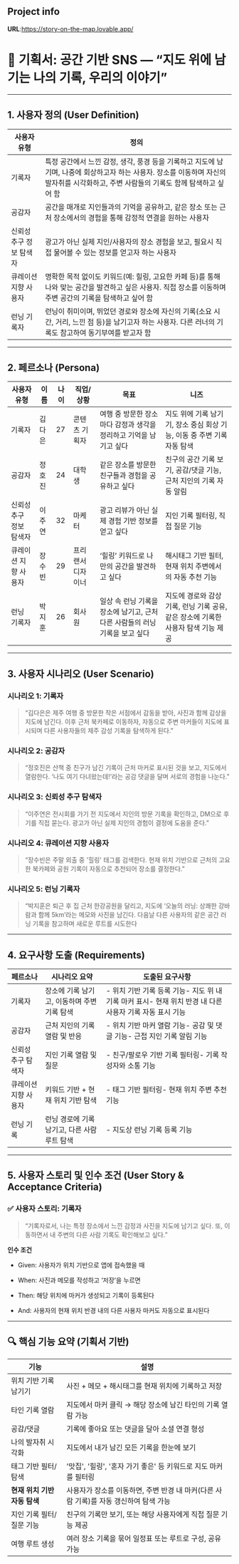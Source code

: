 ## Project info

**URL**:https://story-on-the-map.lovable.app/


# 📌 기획서: 공간 기반 SNS — “지도 위에 남기는 나의 기록, 우리의 이야기”

---

## 1. 사용자 정의 (User Definition)

| 사용자 유형        | 정의                                                                                                         |
| ------------- | ---------------------------------------------------------------------------------------------------------- |
| 기록자           | 특정 공간에서 느낀 감정, 생각, 풍경 등을 기록하고 지도에 남기며, 나중에 회상하고자 하는 사용자. 장소를 이동하며 자신의 발자취를 시각화하고, 주변 사람들의 기록도 함께 탐색하고 싶어 함 |
| 공감자           | 공간을 매개로 지인들과의 기억을 공유하고, 같은 장소 또는 근처 장소에서의 경험을 통해 감정적 연결을 원하는 사용자                                           |
| 신뢰성 추구 정보 탐색자 | 광고가 아닌 실제 지인/사용자의 장소 경험을 보고, 필요시 직접 물어볼 수 있는 정보를 얻고자 하는 사용자                                                |
| 큐레이션 지향 사용자   | 명확한 목적 없이도 키워드(예: 힐링, 고요한 카페 등)를 통해 나와 맞는 공간을 발견하고 싶은 사용자. 직접 장소를 이동하며 주변 공간의 기록을 탐색하고 싶어 함                |
| 런닝 기록자        | 런닝이 취미이며, 뛰었던 경로와 장소에 자신의 기록(소요 시간, 거리, 느낀 점 등)을 남기고자 하는 사용자. 다른 러너의 기록도 참고하여 동기부여를 받고자 함                                              |

---

## 2. 페르소나 (Persona)

|사용자 유형|이름|나이|직업/상황|목표|니즈|
|---|---|---|---|---|---|
|기록자|김다은|27|콘텐츠 기획자|여행 중 방문한 장소마다 감정과 생각을 정리하고 기억을 남기고 싶다|지도 위에 기록 남기기, 장소 중심 회상 기능, 이동 중 주변 기록 자동 탐색|
|공감자|정호진|24|대학생|같은 장소를 방문한 친구들과 경험을 공유하고 싶다|친구의 공간 기록 보기, 공감/댓글 기능, 근처 지인의 기록 자동 알림|
|신뢰성 추구 정보 탐색자|이주연|32|마케터|광고 리뷰가 아닌 실제 경험 기반 정보를 얻고 싶다|지인 기록 필터링, 직접 질문 기능|
|큐레이션 지향 사용자|장수빈|29|프리랜서 디자이너|‘힐링’ 키워드로 나만의 공간을 발견하고 싶다|해시태그 기반 필터, 현재 위치 주변에서의 자동 추천 기능|
|런닝 기록자|박지훈|26|회사원|일상 속 런닝 기록을 장소에 남기고, 근처 다른 사람들의 러닝 기록을 보고 싶다|지도에 경로와 감상 기록, 런닝 기록 공유, 같은 장소에 기록한 사용자 탐색 기능 제공|

---

## 3. 사용자 시나리오 (User Scenario)

### 시나리오 1: 기록자

> “김다은은 제주 여행 중 방문한 작은 서점에서 감동을 받아, 사진과 함께 감상을 지도에 남긴다. 이후 근처 북카페로 이동하자, 자동으로 주변 마커들이 지도에 표시되며 다른 사용자들의 제주 감성 기록을 탐색하게 된다.”

### 시나리오 2: 공감자

> “정호진은 산책 중 친구가 남긴 기록이 근처 마커로 표시된 것을 보고, 지도에서 열람한다. ‘나도 여기 다녀왔는데!’라는 공감 댓글을 달며 서로의 경험을 나눈다.”

### 시나리오 3: 신뢰성 추구 탐색자

> “이주연은 전시회를 가기 전 지도에서 지인의 방문 기록을 확인하고, DM으로 후기를 직접 묻는다. 광고가 아닌 실제 지인의 경험이 결정에 도움을 준다.”

### 시나리오 4: 큐레이션 지향 사용자

> “장수빈은 주말 외출 중 '힐링' 태그를 검색한다. 현재 위치 기반으로 근처의 고요한 북카페와 공원 기록이 자동으로 추천되어 장소를 결정한다.”

### 시나리오 5: 런닝 기록자

> “박지훈은 퇴근 후 집 근처 한강공원을 달리고, 지도에 ‘오늘의 러닝: 상쾌한 강바람과 함께 5km’라는 메모와 사진을 남긴다. 다음날 다른 사용자의 같은 공간 러닝 기록을 참고하며 새로운 루트를 시도한다

---

## 4. 요구사항 도출 (Requirements)

|페르소나|시나리오 요약|도출된 요구사항|
|---|---|---|
|기록자|장소에 기록 남기고, 이동하며 주변 기록 탐색|- 위치 기반 기록 등록 기능- 지도 위 내 기록 마커 표시- 현재 위치 반경 내 다른 사용자 기록 자동 표시 기능|
|공감자|근처 지인의 기록 열람 및 반응|- 위치 기반 마커 열람 기능- 공감 및 댓글 기능- 근접 지인 기록 알림 기능|
|신뢰성 추구 탐색자|지인 기록 열람 및 질문|- 친구/팔로우 기반 기록 필터링- 기록 작성자와 소통 기능|
|큐레이션 지향 사용자|키워드 기반 + 현재 위치 기반 탐색|- 태그 기반 필터링- 현재 위치 주변 추천 기능|
|런닝 기록|런닝 경로에 기록 남기고, 다른 사람 루트 탐색|- 지도상 런닝 기록 등록 기능|

---

## 5. 사용자 스토리 및 인수 조건 (User Story & Acceptance Criteria)

### ✅ 사용자 스토리: 기록자

> “기록자로서, 나는 특정 장소에서 느낀 감정과 사진을 지도에 남기고 싶다. 또, 이동하면서 내 주변의 다른 사람 기록도 확인해보고 싶다.”

**인수 조건**

- Given: 사용자가 위치 기반으로 앱에 접속했을 때
    
- When: 사진과 메모를 작성하고 ‘저장’을 누르면
    
- Then: 해당 위치에 마커가 생성되고 기록이 등록된다
    
- And: 사용자의 현재 위치 반경 내의 다른 사용자 마커도 자동으로 표시된다
    

---

## 🔍 핵심 기능 요약 (기획서 기반)

|기능|설명|
|---|---|
|위치 기반 기록 남기기|사진 + 메모 + 해시태그를 현재 위치에 기록하고 저장|
|타인 기록 열람|지도에서 마커 클릭 → 해당 장소에 남긴 타인의 기록 열람 가능|
|공감/댓글|기록에 좋아요 또는 댓글을 달아 소셜 연결 형성|
|나의 발자취 시각화|지도에서 내가 남긴 모든 기록을 한눈에 보기|
|태그 기반 필터/탐색|'맛집', '힐링', '혼자 가기 좋은' 등 키워드로 지도 마커를 필터링|
|**현재 위치 기반 자동 탐색**|사용자가 장소를 이동하면, 주변 반경 내 마커(다른 사람 기록)를 자동 갱신하여 탐색 가능|
|지인 기록 필터/질문 기능|친구의 기록만 보기, 또는 해당 사용자에게 직접 질문 기능 제공|
|여행 루트 생성|여러 장소 기록을 묶어 일정표 또는 루트로 구성, 공유 가능|
